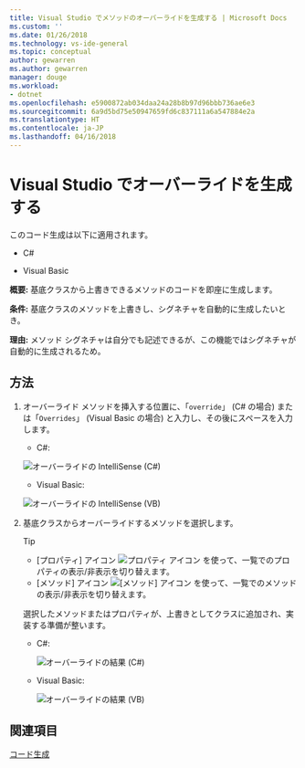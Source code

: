 ```yaml
---
title: Visual Studio でメソッドのオーバーライドを生成する | Microsoft Docs
ms.custom: ''
ms.date: 01/26/2018
ms.technology: vs-ide-general
ms.topic: conceptual
author: gewarren
ms.author: gewarren
manager: douge
ms.workload:
- dotnet
ms.openlocfilehash: e5900872ab034daa24a28b8b97d96bbb736ae6e3
ms.sourcegitcommit: 6a9d5bd75e50947659fd6c837111a6a547884e2a
ms.translationtype: HT
ms.contentlocale: ja-JP
ms.lasthandoff: 04/16/2018
---
```

# <a name="generate-an-override-in-visual-studio"></a>Visual Studio でオーバーライドを生成する

このコード生成は以下に適用されます。

- C#

- Visual Basic

**概要:** 基底クラスから上書きできるメソッドのコードを即座に生成します。

**条件:** 基底クラスのメソッドを上書きし、シグネチャを自動的に生成したいとき。

**理由:** メソッド シグネチャは自分でも記述できるが、この機能ではシグネチャが自動的に生成されるため。

## <a name="how-to"></a>方法

1. オーバーライド メソッドを挿入する位置に、「`override`」 (C# の場合) または「`Overrides`」 (Visual Basic の場合) と入力し、その後にスペースを入力します。

   - C#: 

    ![オーバーライドの IntelliSense (C#)](media/override-intellisense-cs.png)

   - Visual Basic: 

    ![オーバーライドの IntelliSense (VB)](media/override-intellisense-vb.png)

1. 基底クラスからオーバーライドするメソッドを選択します。

   > [!TIP]
   > - [プロパティ] アイコン ![プロパティ アイコン](media/override-property-cs.png) を使って、一覧でのプロパティの表示/非表示を切り替えます。
   > - [メソッド] アイコン ![[メソッド] アイコン](media/override-method-cs.png) を使って、一覧でのメソッドの表示/非表示を切り替えます。

   選択したメソッドまたはプロパティが、上書きとしてクラスに追加され、実装する準備が整います。

   - C#: 

      ![オーバーライドの結果 (C#)](media/override-result-cs.png)

   - Visual Basic: 

      ![オーバーライドの結果 (VB)](media/override-result-vb.png)

## <a name="see-also"></a>関連項目

[コード生成](../code-generation-in-visual-studio.md)
